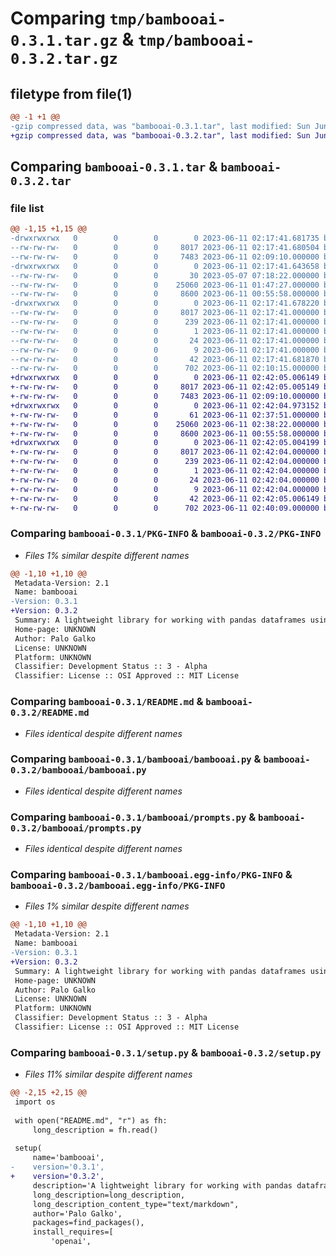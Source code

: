 # Comparing `tmp/bambooai-0.3.1.tar.gz` & `tmp/bambooai-0.3.2.tar.gz`

## filetype from file(1)

```diff
@@ -1 +1 @@
-gzip compressed data, was "bambooai-0.3.1.tar", last modified: Sun Jun 11 02:17:41 2023, max compression
+gzip compressed data, was "bambooai-0.3.2.tar", last modified: Sun Jun 11 02:42:05 2023, max compression
```

## Comparing `bambooai-0.3.1.tar` & `bambooai-0.3.2.tar`

### file list

```diff
@@ -1,15 +1,15 @@
-drwxrwxrwx   0        0        0        0 2023-06-11 02:17:41.681735 bambooai-0.3.1/
--rw-rw-rw-   0        0        0     8017 2023-06-11 02:17:41.680504 bambooai-0.3.1/PKG-INFO
--rw-rw-rw-   0        0        0     7483 2023-06-11 02:09:10.000000 bambooai-0.3.1/README.md
-drwxrwxrwx   0        0        0        0 2023-06-11 02:17:41.643658 bambooai-0.3.1/bambooai/
--rw-rw-rw-   0        0        0       30 2023-05-07 07:18:22.000000 bambooai-0.3.1/bambooai/__init__.py
--rw-rw-rw-   0        0        0    25060 2023-06-11 01:47:27.000000 bambooai-0.3.1/bambooai/bambooai.py
--rw-rw-rw-   0        0        0     8600 2023-06-11 00:55:58.000000 bambooai-0.3.1/bambooai/prompts.py
-drwxrwxrwx   0        0        0        0 2023-06-11 02:17:41.678220 bambooai-0.3.1/bambooai.egg-info/
--rw-rw-rw-   0        0        0     8017 2023-06-11 02:17:41.000000 bambooai-0.3.1/bambooai.egg-info/PKG-INFO
--rw-rw-rw-   0        0        0      239 2023-06-11 02:17:41.000000 bambooai-0.3.1/bambooai.egg-info/SOURCES.txt
--rw-rw-rw-   0        0        0        1 2023-06-11 02:17:41.000000 bambooai-0.3.1/bambooai.egg-info/dependency_links.txt
--rw-rw-rw-   0        0        0       24 2023-06-11 02:17:41.000000 bambooai-0.3.1/bambooai.egg-info/requires.txt
--rw-rw-rw-   0        0        0        9 2023-06-11 02:17:41.000000 bambooai-0.3.1/bambooai.egg-info/top_level.txt
--rw-rw-rw-   0        0        0       42 2023-06-11 02:17:41.681870 bambooai-0.3.1/setup.cfg
--rw-rw-rw-   0        0        0      702 2023-06-11 02:10:15.000000 bambooai-0.3.1/setup.py
+drwxrwxrwx   0        0        0        0 2023-06-11 02:42:05.006149 bambooai-0.3.2/
+-rw-rw-rw-   0        0        0     8017 2023-06-11 02:42:05.005149 bambooai-0.3.2/PKG-INFO
+-rw-rw-rw-   0        0        0     7483 2023-06-11 02:09:10.000000 bambooai-0.3.2/README.md
+drwxrwxrwx   0        0        0        0 2023-06-11 02:42:04.973152 bambooai-0.3.2/bambooai/
+-rw-rw-rw-   0        0        0       61 2023-06-11 02:37:51.000000 bambooai-0.3.2/bambooai/__init__.py
+-rw-rw-rw-   0        0        0    25060 2023-06-11 02:38:22.000000 bambooai-0.3.2/bambooai/bambooai.py
+-rw-rw-rw-   0        0        0     8600 2023-06-11 00:55:58.000000 bambooai-0.3.2/bambooai/prompts.py
+drwxrwxrwx   0        0        0        0 2023-06-11 02:42:05.004199 bambooai-0.3.2/bambooai.egg-info/
+-rw-rw-rw-   0        0        0     8017 2023-06-11 02:42:04.000000 bambooai-0.3.2/bambooai.egg-info/PKG-INFO
+-rw-rw-rw-   0        0        0      239 2023-06-11 02:42:04.000000 bambooai-0.3.2/bambooai.egg-info/SOURCES.txt
+-rw-rw-rw-   0        0        0        1 2023-06-11 02:42:04.000000 bambooai-0.3.2/bambooai.egg-info/dependency_links.txt
+-rw-rw-rw-   0        0        0       24 2023-06-11 02:42:04.000000 bambooai-0.3.2/bambooai.egg-info/requires.txt
+-rw-rw-rw-   0        0        0        9 2023-06-11 02:42:04.000000 bambooai-0.3.2/bambooai.egg-info/top_level.txt
+-rw-rw-rw-   0        0        0       42 2023-06-11 02:42:05.006149 bambooai-0.3.2/setup.cfg
+-rw-rw-rw-   0        0        0      702 2023-06-11 02:40:09.000000 bambooai-0.3.2/setup.py
```

### Comparing `bambooai-0.3.1/PKG-INFO` & `bambooai-0.3.2/PKG-INFO`

 * *Files 1% similar despite different names*

```diff
@@ -1,10 +1,10 @@
 Metadata-Version: 2.1
 Name: bambooai
-Version: 0.3.1
+Version: 0.3.2
 Summary: A lightweight library for working with pandas dataframes using natural language queries
 Home-page: UNKNOWN
 Author: Palo Galko
 License: UNKNOWN
 Platform: UNKNOWN
 Classifier: Development Status :: 3 - Alpha
 Classifier: License :: OSI Approved :: MIT License
```

### Comparing `bambooai-0.3.1/README.md` & `bambooai-0.3.2/README.md`

 * *Files identical despite different names*

### Comparing `bambooai-0.3.1/bambooai/bambooai.py` & `bambooai-0.3.2/bambooai/bambooai.py`

 * *Files identical despite different names*

### Comparing `bambooai-0.3.1/bambooai/prompts.py` & `bambooai-0.3.2/bambooai/prompts.py`

 * *Files identical despite different names*

### Comparing `bambooai-0.3.1/bambooai.egg-info/PKG-INFO` & `bambooai-0.3.2/bambooai.egg-info/PKG-INFO`

 * *Files 1% similar despite different names*

```diff
@@ -1,10 +1,10 @@
 Metadata-Version: 2.1
 Name: bambooai
-Version: 0.3.1
+Version: 0.3.2
 Summary: A lightweight library for working with pandas dataframes using natural language queries
 Home-page: UNKNOWN
 Author: Palo Galko
 License: UNKNOWN
 Platform: UNKNOWN
 Classifier: Development Status :: 3 - Alpha
 Classifier: License :: OSI Approved :: MIT License
```

### Comparing `bambooai-0.3.1/setup.py` & `bambooai-0.3.2/setup.py`

 * *Files 11% similar despite different names*

```diff
@@ -2,15 +2,15 @@
 import os
 
 with open("README.md", "r") as fh:
     long_description = fh.read()
 
 setup(
     name='bambooai',
-    version='0.3.1',
+    version='0.3.2',
     description='A lightweight library for working with pandas dataframes using natural language queries',
     long_description=long_description,
     long_description_content_type="text/markdown",
     author='Palo Galko',
     packages=find_packages(),
     install_requires=[
         'openai',
```


